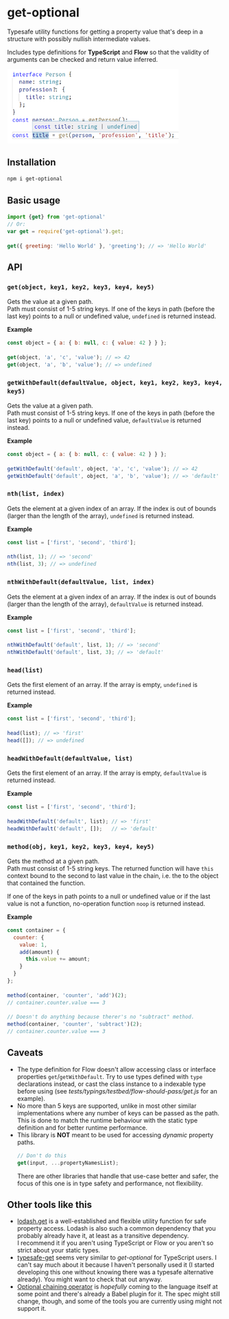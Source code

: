# get-optional

Typesafe utility functions for getting a property value that's deep in a structure
with possibly nullish intermediate values. 

Includes type definitions for **TypeScript** and **Flow** so that the validity of
arguments can be checked and return value inferred.

<img alt="TypeScript automatic inference example" src="assets/inference-example.png" width="400"/>

## Installation

```sh
npm i get-optional
```

## Basic usage

```javascript
import {get} from 'get-optional'
// Or:
var get = require('get-optional').get;

get({ greeting: 'Hello World' }, 'greeting'); // => 'Hello World'
```

## API

### `get(object, key1, key2, key3, key4, key5)`

Gets the value at a given path.  
Path must consist of 1-5 string keys.
If one of the keys in path (before the last key) points
to a null or undefined value, `undefined` is returned instead.

**Example**
```javascript
const object = { a: { b: null, c: { value: 42 } } };

get(object, 'a', 'c', 'value'); // => 42
get(object, 'a', 'b', 'value'); // => undefined
```

### `getWithDefault(defaultValue, object, key1, key2, key3, key4, key5)`

Gets the value at a given path.  
Path must consist of 1-5 string keys.
If one of the keys in path (before the last key) points
to a null or undefined value, `defaultValue` is returned instead.

**Example**
```javascript
const object = { a: { b: null, c: { value: 42 } } };

getWithDefault('default', object, 'a', 'c', 'value'); // => 42
getWithDefault('default', object, 'a', 'b', 'value'); // => 'default'
```

### `nth(list, index)`

Gets the element at a given index of an array.
If the index is out of bounds (larger than the length of the array),
`undefined` is returned instead.

**Example**
```javascript
const list = ['first', 'second', 'third'];

nth(list, 1); // => 'second'
nth(list, 3); // => undefined
```

### `nthWithDefault(defaultValue, list, index)`

Gets the element at a given index of an array.
If the index is out of bounds (larger than the length of the array),
`defaultValue` is returned instead.

**Example**
```javascript
const list = ['first', 'second', 'third'];

nthWithDefault('default', list, 1); // => 'second'
nthWithDefault('default', list, 3); // => 'default'
```

### `head(list)`
Gets the first element of an array.
If the array is empty, `undefined` is returned instead.

**Example**
```javascript
const list = ['first', 'second', 'third'];

head(list); // => 'first'
head([]); // => undefined
```

### `headWithDefault(defaultValue, list)`
Gets the first element of an array.
If the array is empty, `defaultValue` is returned instead.

**Example**
```javascript
const list = ['first', 'second', 'third'];

headWithDefault('default', list); // => 'first'
headWithDefault('default', []);   // => 'default'
```

### `method(obj, key1, key2, key3, key4, key5)`

Gets the method at a given path.    
Path must consist of 1-5 string keys.
The returned function will have `this` context bound to the second
to last value in the chain, i.e. the to the object that contained
the function.

If one of the keys in path points to a null or undefined value
or if the last value is not a function, no-operation
function `noop` is returned instead.

**Example**
```javascript
const container = {
  counter: {
    value: 1,
    add(amount) {
      this.value += amount;
    }
  }
};

method(container, 'counter', 'add')(2);
// container.counter.value === 3

// Doesn't do anything because therer's no "subtract" method.
method(container, 'counter', 'subtract')(2);
// container.counter.value === 3
```

## Caveats
* The type definition for Flow doesn't allow accessing class or interface
  properties `get`/`getWithDefault`. Try to use types defined with `type` declarations
	instead, or cast the class instance to a indexable type before using
	(see _tests/typings/testbed/flow-should-pass/get.js_ for an example).
* No more than 5 keys are supported, unlike in most other similar implementations where
  any number of keys can be passed as the path. This is done to match the runtime behaviour
	with the static type definition and for better runtime performance.
* This library is **NOT** meant to be used for accessing *dynamic* property paths.
	```javascript
	// Don't do this
	get(input, ...propertyNamesList);
	```
  There are other libraries that handle that use-case better and safer, the focus of this one
	is in type safety and performance, not flexibility.

## Other tools like this
* [lodash.get](https://lodash.com/docs/#get) is a well-established and flexible utility function for safe property access.
	Lodash is also such a common dependency that you probably already have it, at least as a
	transitive dependency.  
	I recommend it if you aren't using TypeScript or Flow or you aren't so
	strict about your static types.
* [typesafe-get](https://github.com/pimterry/typesafe-get) seems very similar to *get-optional* for
  TypeScript users. I can't say much about it because I haven't personally used it (I started
	developing this one without knowing there was a typesafe alternative already). You might want
	to check that out anyway.
* [Optional chaining operator](https://github.com/tc39/proposal-optional-chaining) is *hopefully* coming
  to the language itself at some point and there's already a Babel plugin for it. The spec might still
	change, though, and some of the tools you are currently using might not support it.

